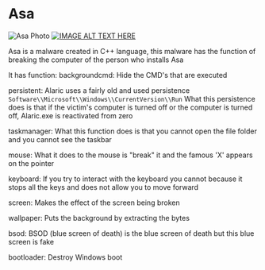 
# Asa

![Asa Photo](https://get.wallhere.com/photo/1600x1200-px-ART-artistic-artwork-creepy-dark-evil-fantasy-Halloween-horror-original-psychedelic-scary-spooky-1616593.jpg)
[![IMAGE ALT TEXT HERE](https://img.youtube.com/0.jpg)](https://www.youtube.com/watch?v=3qA3w1Mr7dg)


Asa is a malware created in C++ language, this malware has the function of breaking the computer of the person who installs Asa

It has function:
backgroundcmd: Hide the CMD's that are executed

persistent: Alaric uses a fairly old and used persistence
```Software\\Microsoft\\Windows\\CurrentVersion\\Run``` What this persistence does is that if the victim's computer is turned off or the computer is turned off, Alaric.exe is reactivated from zero

taskmanager: What this function does is that you cannot open the file folder and you cannot see the taskbar

mouse: What it does to the mouse is "break" it and the famous 'X' appears on the pointer

keyboard: If you try to interact with the keyboard you cannot because it stops all the keys and does not allow you to move forward

screen: Makes the effect of the screen being broken

wallpaper: Puts the background by extracting the bytes

bsod: BSOD (blue screen of death) is the blue screen of death but this blue screen is fake

bootloader: Destroy Windows boot
